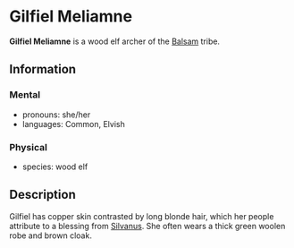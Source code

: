 # Gilfiel Meliamne

**Gilfiel Meliamne** is a wood elf archer of the [Balsam](../balsam.md) tribe.

## Information

### Mental

- pronouns: she/her
- languages: Common, Elvish

### Physical

- species: wood elf

## Description

Gilfiel has copper skin contrasted by long blonde hair, which her people attribute to a blessing from [Silvanus](../../../pantheon/mote-pantheon.md). She often wears a thick green woolen robe and brown cloak.

